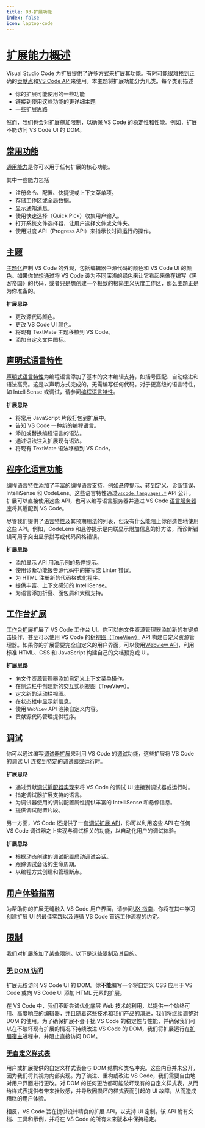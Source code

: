 ```yaml
---
title: 03-扩展功能
index: false
icon: laptop-code
---
```


# [扩展能力概述](https://vscode.js.cn/api/extension-capabilities/overview)

Visual Studio Code 为扩展提供了许多方式来扩展其功能。有时可能很难找到正确的[贡献点](https://vscode.js.cn/api/references/contribution-points)和[VS Code API](https://vscode.js.cn/api/references/vscode-api)来使用。本主题将扩展功能分为几类。每个类别描述

- 你的扩展可能使用的一些功能
- 链接到使用这些功能的更详细主题
- 一些扩展思路

然而，我们也会对扩展施加[限制](https://vscode.js.cn/api/extension-capabilities/overview#restrictions)，以确保 VS Code 的稳定性和性能。例如，扩展不能访问 VS Code UI 的 DOM。

## [常用功能](https://vscode.js.cn/api/extension-capabilities/overview#common-capabilities)

[通用能力](https://vscode.js.cn/api/extension-capabilities/common-capabilities)是你可以用于任何扩展的核心功能。

其中一些能力包括

- 注册命令、配置、快捷键或上下文菜单项。
- 存储工作区或全局数据。
- 显示通知消息。
- 使用快速选择（Quick Pick）收集用户输入。
- 打开系统文件选择器，让用户选择文件或文件夹。
- 使用进度 API（Progress API）来指示长时间运行的操作。

## [主题](https://vscode.js.cn/api/extension-capabilities/overview#theming)

[主题化](https://vscode.js.cn/api/extension-capabilities/theming)控制 VS Code 的外观，包括编辑器中源代码的颜色和 VS Code UI 的颜色。如果你曾想通过将 VS Code 设为不同深浅的绿色来让它看起来像在编写《黑客帝国》的代码，或者只是想创建一个极致的极简主义灰度工作区，那么主题正是为你准备的。

**扩展思路**

- 更改源代码颜色。
- 更改 VS Code UI 颜色。
- 将现有 TextMate 主题移植到 VS Code。
- 添加自定义文件图标。

## [声明式语言特性](https://vscode.js.cn/api/extension-capabilities/overview#declarative-language-features)

[声明式语言特性](https://vscode.js.cn/api/language-extensions/overview#declarative-language-features)为编程语言添加了基本的文本编辑支持，如括号匹配、自动缩进和语法高亮。这是以声明方式完成的，无需编写任何代码。对于更高级的语言特性，如 IntelliSense 或调试，请参阅[编程语言特性](https://vscode.js.cn/api/extension-capabilities/overview#programmatic-language-features)。

**扩展思路**

- 将常用 JavaScript 片段打包到扩展中。
- 告知 VS Code 一种新的编程语言。
- 添加或替换编程语言的语法。
- 通过语法注入扩展现有语法。
- 将现有 TextMate 语法移植到 VS Code。

## [程序化语言功能](https://vscode.js.cn/api/extension-capabilities/overview#programmatic-language-features)

[编程语言特性](https://vscode.js.cn/api/language-extensions/overview#programmatic-language-features)添加了丰富的编程语言支持，例如悬停提示、转到定义、诊断错误、IntelliSense 和 CodeLens。这些语言特性通过[`vscode.languages.*`](https://vscode.js.cn/api/references/vscode-api#languages) API 公开。扩展可以直接使用这些 API，也可以编写语言服务器并通过 VS Code [语言服务器库](https://github.com/microsoft/vscode-languageserver-node)将其适配到 VS Code。

尽管我们提供了[语言特性](https://vscode.js.cn/api/language-extensions/programmatic-language-features)及其预期用法的列表，但没有什么能阻止你创造性地使用这些 API。例如，CodeLens 和悬停提示是内联显示附加信息的好方法，而诊断错误可用于突出显示拼写或代码风格错误。

**扩展思路**

- 添加显示 API 用法示例的悬停提示。
- 使用诊断功能报告源代码中的拼写或 Linter 错误。
- 为 HTML 注册新的代码格式化程序。
- 提供丰富、上下文感知的 IntelliSense。
- 为语言添加折叠、面包屑和大纲支持。

## [工作台扩展](https://vscode.js.cn/api/extension-capabilities/overview#workbench-extensions)

[工作台扩展](https://vscode.js.cn/api/extension-capabilities/extending-workbench)扩展了 VS Code 工作台 UI。你可以向文件资源管理器添加新的右键单击操作，甚至可以使用 VS Code 的[树视图（TreeView）](https://vscode.js.cn/api/extension-guides/tree-view) API 构建自定义资源管理器。如果你的扩展需要完全自定义的用户界面，可以使用[Webview API](https://vscode.js.cn/api/extension-guides/webview)，利用标准 HTML、CSS 和 JavaScript 构建自己的文档预览或 UI。

**扩展思路**

- 向文件资源管理器添加自定义上下文菜单操作。
- 在侧边栏中创建新的交互式树视图（TreeView）。
- 定义新的活动栏视图。
- 在状态栏中显示新信息。
- 使用 `WebView` API 渲染自定义内容。
- 贡献源代码管理提供程序。

## [调试](https://vscode.js.cn/api/extension-capabilities/overview#debugging)

你可以通过编写[调试器扩展](https://vscode.js.cn/api/extension-guides/debugger-extension)来利用 VS Code 的[调试](https://vscode.js.cn/docs/debugtest/debugging)功能，这些扩展将 VS Code 的调试 UI 连接到特定的调试器或运行时。

**扩展思路**

- 通过贡献[调试适配器实现](https://msdocs.cn/debug-adapter-protocol/implementors/adapters/)来将 VS Code 的调试 UI 连接到调试器或运行时。
- 指定调试器扩展支持的语言。
- 为调试器使用的调试配置属性提供丰富的 IntelliSense 和悬停信息。
- 提供调试配置片段。

另一方面，VS Code 还提供了一套[调试扩展 API](https://vscode.js.cn/api/references/vscode-api#debug)，你可以利用这些 API 在任何 VS Code 调试器之上实现与调试相关的功能，以自动化用户的调试体验。

**扩展思路**

- 根据动态创建的调试配置启动调试会话。
- 跟踪调试会话的生命周期。
- 以编程方式创建和管理断点。

## [用户体验指南](https://vscode.js.cn/api/extension-capabilities/overview#ux-guidelines)

为帮助你的扩展无缝融入 VS Code 用户界面，请参阅[UX 指南](https://vscode.js.cn/api/ux-guidelines/overview)，你将在其中学习创建扩展 UI 的最佳实践以及遵循 VS Code 首选工作流程的约定。

## [限制](https://vscode.js.cn/api/extension-capabilities/overview#restrictions)

我们对扩展施加了某些限制。以下是这些限制及其目的。

### [无 DOM 访问](https://vscode.js.cn/api/extension-capabilities/overview#no-dom-access)

扩展无权访问 VS Code UI 的 DOM。你**不能**编写一个将自定义 CSS 应用于 VS Code 或向 VS Code UI 添加 HTML 元素的扩展。

在 VS Code 中，我们不断尝试优化底层 Web 技术的利用，以提供一个始终可用、高度响应的编辑器，并且随着这些技术和我们产品的演进，我们将继续调整对 DOM 的使用。为了确保扩展不会干扰 VS Code 的稳定性与性能，并确保我们可以在不破坏现有扩展的情况下持续改进 VS Code 的 DOM，我们将扩展运行在[扩展宿主](https://vscode.js.cn/api/advanced-topics/extension-host)进程中，并阻止直接访问 DOM。

### [无自定义样式表](https://vscode.js.cn/api/extension-capabilities/overview#no-custom-style-sheets)

用户或扩展提供的自定义样式表会与 DOM 结构和类名冲突。这些内容并未公开，因为我们将其视为内部实现。为了演进、重构或改进 VS Code，我们需要自由地对用户界面进行更改。对 DOM 的任何更改都可能破坏现有的自定义样式表，从而给样式表提供者带来挫败感，并导致因损坏的样式表而引起的 UI 故障，从而造成糟糕的用户体验。

相反，VS Code 旨在提供设计精良的扩展 API，以支持 UI 定制。该 API 附有文档、工具和示例，并将在 VS Code 的所有未来版本中保持稳定。

<Catalog />

